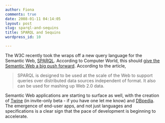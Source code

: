 ```yaml
---
author: Fiona
comments: true
date: 2008-01-11 04:14:05
layout: post
slug: sparql-and-sequins
title: SPARQL and Sequins
wordpress_id: 10

---
```


The W3C recently took the wraps off a new query language for the Semantic Web, [SPARQL](http://www.w3.org/TR/rdf-sparql-query/). According to Computer World, this should [give the Semantic Web a big push forward](http://www.computerworld.com/action/article.do?command=viewArticleBasic&taxonomyId=11&articleId=9057520&intsrc=hm_topic). According to the article,


> SPARQL is designed to be used at the scale of the Web to support queries over distributed data sources independent of format. It also can be used for mashing up Web 2.0 data.


Semantic Web applications are starting to surface as well, with the creation of [Twine](http://www.twine.com/) (in invite-only beta - if you have one let me know) and [DBpedia](http://dbpedia.org/About). The emergence of end-user apps, and not just languages and specifications is a clear sign that the pace of development is beginning to accelerate.
